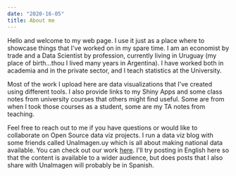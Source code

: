 ```yaml
---
date: "2020-16-05"
title: About me
---
```


Hello and welcome to my web page. I use it just as a place where to showcase things that I've worked on in my spare time. I am an economist by trade and a Data Scientist by profession, currently living in Uruguay (my place of birth...thou I lived many years in Argentina). I have worked both in academia and in the private sector, and I teach statistics at the University.

Most of the work I upload here are data visualizations that I've created using different tools. I also provide links to my Shiny Apps and some class notes from university courses that others might find useful. Some are from when I took those courses as a student, some are my TA notes from teaching.

Feel free to reach out to me if you have questions or would like to collaborate on Open Source data viz projects. I run a data viz blog with some friends called UnaImagen.uy which is all about making national data available. You can check out our work [here](https://www.unaimagen.uy/). I'll try posting in English here so that the content is available to a wider audience, but does posts that I also share with UnaImagen will probably be in Spanish.
